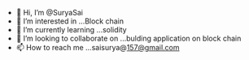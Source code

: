 - 👋 Hi, I’m @SuryaSai
- 👀 I’m interested in ...Block chain       
- 🌱 I’m currently learning ...solidity
- 💞️ I’m looking to collaborate on ...bulding application on block chain
- 📫 How to reach me ...saisurya@157@gmail.com

<!---
SuryaSai17/SuryaSai17 is a ✨ special ✨ repository because its `README.md` (this file) appears on your GitHub profile.
You can click the Preview link to take a look at your changes.
--->
